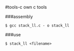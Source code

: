 #tools-c
own c tools


###assembly
```
$ gcc stack_ll.c - o stack_ll
```
###use
```
$ stack_ll <filename>
```